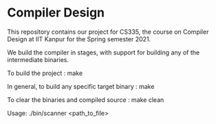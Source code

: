 # Compiler Design

This repository contains our project for CS335, the course on Compiler Design at IIT Kanpur for the Spring semester 2021.

We build the compiler in stages, with support for building any of the intermediate binaries.

To build the project :
make

In general, to build any specific target binary :
make <target>

To clear the binaries and compiled source :
make clean

Usage:
./bin/scanner <path_to_file>
